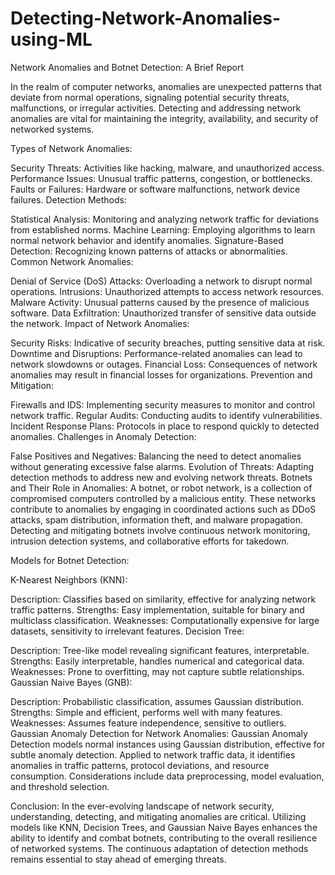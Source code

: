 # Detecting-Network-Anomalies-using-ML
Network Anomalies and Botnet Detection: A Brief Report

In the realm of computer networks, anomalies are unexpected patterns that deviate from normal operations, signaling potential security threats, malfunctions, or irregular activities. Detecting and addressing network anomalies are vital for maintaining the integrity, availability, and security of networked systems.

Types of Network Anomalies:

Security Threats: Activities like hacking, malware, and unauthorized access.
Performance Issues: Unusual traffic patterns, congestion, or bottlenecks.
Faults or Failures: Hardware or software malfunctions, network device failures.
Detection Methods:

Statistical Analysis: Monitoring and analyzing network traffic for deviations from established norms.
Machine Learning: Employing algorithms to learn normal network behavior and identify anomalies.
Signature-Based Detection: Recognizing known patterns of attacks or abnormalities.
Common Network Anomalies:

Denial of Service (DoS) Attacks: Overloading a network to disrupt normal operations.
Intrusions: Unauthorized attempts to access network resources.
Malware Activity: Unusual patterns caused by the presence of malicious software.
Data Exfiltration: Unauthorized transfer of sensitive data outside the network.
Impact of Network Anomalies:

Security Risks: Indicative of security breaches, putting sensitive data at risk.
Downtime and Disruptions: Performance-related anomalies can lead to network slowdowns or outages.
Financial Loss: Consequences of network anomalies may result in financial losses for organizations.
Prevention and Mitigation:

Firewalls and IDS: Implementing security measures to monitor and control network traffic.
Regular Audits: Conducting audits to identify vulnerabilities.
Incident Response Plans: Protocols in place to respond quickly to detected anomalies.
Challenges in Anomaly Detection:

False Positives and Negatives: Balancing the need to detect anomalies without generating excessive false alarms.
Evolution of Threats: Adapting detection methods to address new and evolving network threats.
Botnets and Their Role in Anomalies:
A botnet, or robot network, is a collection of compromised computers controlled by a malicious entity. These networks contribute to anomalies by engaging in coordinated actions such as DDoS attacks, spam distribution, information theft, and malware propagation. Detecting and mitigating botnets involve continuous network monitoring, intrusion detection systems, and collaborative efforts for takedown.

Models for Botnet Detection:

K-Nearest Neighbors (KNN):

Description: Classifies based on similarity, effective for analyzing network traffic patterns.
Strengths: Easy implementation, suitable for binary and multiclass classification.
Weaknesses: Computationally expensive for large datasets, sensitivity to irrelevant features.
Decision Tree:

Description: Tree-like model revealing significant features, interpretable.
Strengths: Easily interpretable, handles numerical and categorical data.
Weaknesses: Prone to overfitting, may not capture subtle relationships.
Gaussian Naive Bayes (GNB):

Description: Probabilistic classification, assumes Gaussian distribution.
Strengths: Simple and efficient, performs well with many features.
Weaknesses: Assumes feature independence, sensitive to outliers.
Gaussian Anomaly Detection for Network Anomalies:
Gaussian Anomaly Detection models normal instances using Gaussian distribution, effective for subtle anomaly detection. Applied to network traffic data, it identifies anomalies in traffic patterns, protocol deviations, and resource consumption. Considerations include data preprocessing, model evaluation, and threshold selection.

Conclusion:
In the ever-evolving landscape of network security, understanding, detecting, and mitigating anomalies are critical. Utilizing models like KNN, Decision Trees, and Gaussian Naive Bayes enhances the ability to identify and combat botnets, contributing to the overall resilience of networked systems. The continuous adaptation of detection methods remains essential to stay ahead of emerging threats.
